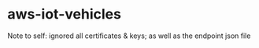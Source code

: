 # aws-iot-vehicles

Note to self: ignored all certificates & keys; as well as the endpoint json file 
